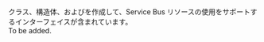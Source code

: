 <Namespace Name="Microsoft.Azure.ServiceBus">
  <Docs>
    <summary>クラス、構造体、およびを作成して、Service Bus リソースの使用をサポートするインターフェイスが含まれています。</summary> 
    <remarks>To be added.</remarks>
  </Docs>
</Namespace>
